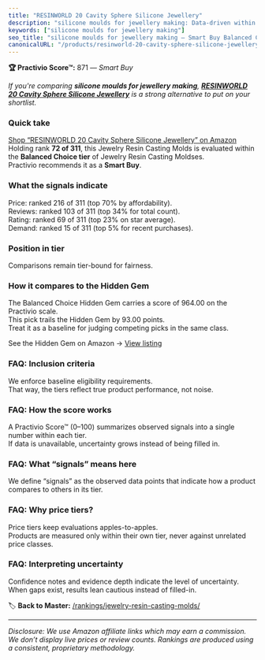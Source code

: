 ```yaml
---
title: "RESINWORLD 20 Cavity Sphere Silicone Jewellery"
description: "silicone moulds for jewellery making: Data-driven within Balanced Choice ranking using the Practivio Score™. Positioned by quality, value, demand, findability,…"
keywords: ["silicone moulds for jewellery making"]
seo_title: "silicone moulds for jewellery making — Smart Buy Balanced Choice (2025)"
canonicalURL: "/products/resinworld-20-cavity-sphere-silicone-jewellery-B0CRDLTSTK/"
---
```


**🏆 Practivio Score™:** 871 — _Smart Buy_


*If you're comparing **silicone moulds for jewellery making**, **[RESINWORLD 20 Cavity Sphere Silicone Jewellery](https://www.amazon.com/dp/B0CRDLTSTK?tag=practivio-20)** is a strong alternative to put on your shortlist.*
### Quick take
[Shop “RESINWORLD 20 Cavity Sphere Silicone Jewellery” on Amazon](https://www.amazon.com/dp/B0CRDLTSTK?tag=practivio-20)
Holding rank **72 of 311**, this Jewelry Resin Casting Molds is evaluated within the **Balanced Choice tier** of Jewelry Resin Casting Moldses.  
Practivio recommends it as a **Smart Buy**.

### What the signals indicate
Price: ranked 216 of 311 (top 70% by affordability).  
Reviews: ranked 103 of 311 (top 34% for total count).  
Rating: ranked 69 of 311 (top 23% on star average).  
Demand: ranked 15 of 311 (top 5% for recent purchases).

### Position in tier
Comparisons remain tier-bound for fairness.

### How it compares to the Hidden Gem
The Balanced Choice Hidden Gem carries a score of 964.00 on the Practivio scale.  
This pick trails the Hidden Gem by 93.00 points.  
Treat it as a baseline for judging competing picks in the same class.  

See the Hidden Gem on Amazon → [View listing](https://www.amazon.com/dp/B08L7PP8F9?tag=practivio-20)

### FAQ: Inclusion criteria
We enforce baseline eligibility requirements.  
That way, the tiers reflect true product performance, not noise.

### FAQ: How the score works
A Practivio Score™ (0–100) summarizes observed signals into a single number within each tier.  
If data is unavailable, uncertainty grows instead of being filled in.

### FAQ: What “signals” means here
We define “signals” as the observed data points that indicate how a product compares to others in its tier.

### FAQ: Why price tiers?
Price tiers keep evaluations apples-to-apples.  
Products are measured only within their own tier, never against unrelated price classes.

### FAQ: Interpreting uncertainty
Confidence notes and evidence depth indicate the level of uncertainty.  
When gaps exist, results lean cautious instead of filled-in.


🏷️ **Back to Master:** [/rankings/jewelry-resin-casting-molds/](/rankings/jewelry-resin-casting-molds/)

---
_Disclosure: We use Amazon affiliate links which may earn a commission. We don’t display live prices or review counts. Rankings are produced using a consistent, proprietary methodology._
